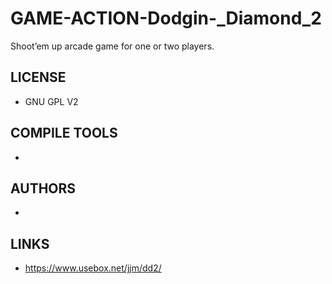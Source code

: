 # GAME-ACTION-Dodgin-_Diamond_2
Shoot’em up arcade game for one or two players. 

## LICENSE
* GNU GPL V2

## COMPILE TOOLS
* 
 
## AUTHORS
* 

## LINKS
* https://www.usebox.net/jjm/dd2/
